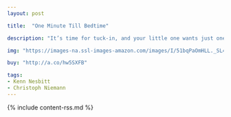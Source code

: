 ```yaml
---
layout: post

title:  "One Minute Till Bedtime"

description: "It’s time for tuck-in, and your little one wants just one more moment with you--so fill it with something that will feed the imagination, fuel a love of reading, and send them off to sleep in a snap. Reach for a one-minute poem!"

img: "https://images-na.ssl-images-amazon.com/images/I/51bqPaOmHLL._SL480_.jpg"

buy: "http://a.co/hw5SXFB"

tags:
- Kenn Nesbitt
- Christoph Niemann
---
```


{% include content-rss.md %}